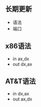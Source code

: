 ## 长期更新

* 语法
* 端口

## x86语法
* in ax,dx    
* out dx,ax   

## AT&T语法
* in dx,ax    
* out ax,dx   
